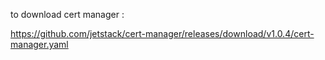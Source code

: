 to download cert manager :

https://github.com/jetstack/cert-manager/releases/download/v1.0.4/cert-manager.yaml